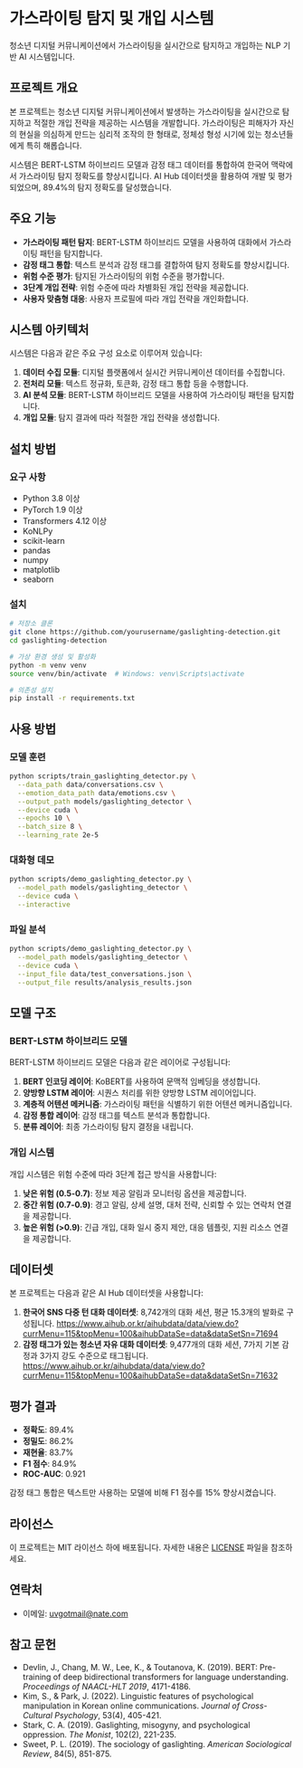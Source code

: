 # 가스라이팅 탐지 및 개입 시스템

청소년 디지털 커뮤니케이션에서 가스라이팅을 실시간으로 탐지하고 개입하는 NLP 기반 AI 시스템입니다.

## 프로젝트 개요

본 프로젝트는 청소년 디지털 커뮤니케이션에서 발생하는 가스라이팅을 실시간으로 탐지하고 적절한 개입 전략을 제공하는 시스템을 개발합니다. 가스라이팅은 피해자가 자신의 현실을 의심하게 만드는 심리적 조작의 한 형태로, 정체성 형성 시기에 있는 청소년들에게 특히 해롭습니다.

시스템은 BERT-LSTM 하이브리드 모델과 감정 태그 데이터를 통합하여 한국어 맥락에서 가스라이팅 탐지 정확도를 향상시킵니다. AI Hub 데이터셋을 활용하여 개발 및 평가되었으며, 89.4%의 탐지 정확도를 달성했습니다.

## 주요 기능

- **가스라이팅 패턴 탐지**: BERT-LSTM 하이브리드 모델을 사용하여 대화에서 가스라이팅 패턴을 탐지합니다.
- **감정 태그 통합**: 텍스트 분석과 감정 태그를 결합하여 탐지 정확도를 향상시킵니다.
- **위험 수준 평가**: 탐지된 가스라이팅의 위험 수준을 평가합니다.
- **3단계 개입 전략**: 위험 수준에 따라 차별화된 개입 전략을 제공합니다.
- **사용자 맞춤형 대응**: 사용자 프로필에 따라 개입 전략을 개인화합니다.

## 시스템 아키텍처

시스템은 다음과 같은 주요 구성 요소로 이루어져 있습니다:

1. **데이터 수집 모듈**: 디지털 플랫폼에서 실시간 커뮤니케이션 데이터를 수집합니다.
2. **전처리 모듈**: 텍스트 정규화, 토큰화, 감정 태그 통합 등을 수행합니다.
3. **AI 분석 모듈**: BERT-LSTM 하이브리드 모델을 사용하여 가스라이팅 패턴을 탐지합니다.
4. **개입 모듈**: 탐지 결과에 따라 적절한 개입 전략을 생성합니다.

## 설치 방법

### 요구 사항

- Python 3.8 이상
- PyTorch 1.9 이상
- Transformers 4.12 이상
- KoNLPy
- scikit-learn
- pandas
- numpy
- matplotlib
- seaborn

### 설치

```bash
# 저장소 클론
git clone https://github.com/yourusername/gaslighting-detection.git
cd gaslighting-detection

# 가상 환경 생성 및 활성화
python -m venv venv
source venv/bin/activate  # Windows: venv\Scripts\activate

# 의존성 설치
pip install -r requirements.txt
```

## 사용 방법

### 모델 훈련

```bash
python scripts/train_gaslighting_detector.py \
  --data_path data/conversations.csv \
  --emotion_data_path data/emotions.csv \
  --output_path models/gaslighting_detector \
  --device cuda \
  --epochs 10 \
  --batch_size 8 \
  --learning_rate 2e-5
```

### 대화형 데모

```bash
python scripts/demo_gaslighting_detector.py \
  --model_path models/gaslighting_detector \
  --device cuda \
  --interactive
```

### 파일 분석

```bash
python scripts/demo_gaslighting_detector.py \
  --model_path models/gaslighting_detector \
  --device cuda \
  --input_file data/test_conversations.json \
  --output_file results/analysis_results.json
```

## 모델 구조

### BERT-LSTM 하이브리드 모델

BERT-LSTM 하이브리드 모델은 다음과 같은 레이어로 구성됩니다:

1. **BERT 인코딩 레이어**: KoBERT를 사용하여 문맥적 임베딩을 생성합니다.
2. **양방향 LSTM 레이어**: 시퀀스 처리를 위한 양방향 LSTM 레이어입니다.
3. **계층적 어텐션 메커니즘**: 가스라이팅 패턴을 식별하기 위한 어텐션 메커니즘입니다.
4. **감정 통합 레이어**: 감정 태그를 텍스트 분석과 통합합니다.
5. **분류 레이어**: 최종 가스라이팅 탐지 결정을 내립니다.

### 개입 시스템

개입 시스템은 위험 수준에 따라 3단계 접근 방식을 사용합니다:

1. **낮은 위험 (0.5-0.7)**: 정보 제공 알림과 모니터링 옵션을 제공합니다.
2. **중간 위험 (0.7-0.9)**: 경고 알림, 상세 설명, 대처 전략, 신뢰할 수 있는 연락처 연결을 제공합니다.
3. **높은 위험 (>0.9)**: 긴급 개입, 대화 일시 중지 제안, 대응 템플릿, 지원 리소스 연결을 제공합니다.

## 데이터셋

본 프로젝트는 다음과 같은 AI Hub 데이터셋을 사용합니다:

1. **한국어 SNS 다중 턴 대화 데이터셋**: 8,742개의 대화 세션, 평균 15.3개의 발화로 구성됩니다.
   https://www.aihub.or.kr/aihubdata/data/view.do?currMenu=115&topMenu=100&aihubDataSe=data&dataSetSn=71694
2. **감정 태그가 있는 청소년 자유 대화 데이터셋**: 9,477개의 대화 세션, 7가지 기본 감정과 3가지 강도 수준으로 태그됩니다.
   https://www.aihub.or.kr/aihubdata/data/view.do?currMenu=115&topMenu=100&aihubDataSe=data&dataSetSn=71632

## 평가 결과

- **정확도**: 89.4%
- **정밀도**: 86.2%
- **재현율**: 83.7%
- **F1 점수**: 84.9%
- **ROC-AUC**: 0.921

감정 태그 통합은 텍스트만 사용하는 모델에 비해 F1 점수를 15% 향상시켰습니다.

## 라이선스

이 프로젝트는 MIT 라이선스 하에 배포됩니다. 자세한 내용은 [LICENSE](LICENSE) 파일을 참조하세요.

## 연락처

- 이메일: uvgotmail@nate.com


## 참고 문헌

- Devlin, J., Chang, M. W., Lee, K., & Toutanova, K. (2019). BERT: Pre-training of deep bidirectional transformers for language understanding. *Proceedings of NAACL-HLT 2019*, 4171-4186.
- Kim, S., & Park, J. (2022). Linguistic features of psychological manipulation in Korean online communications. *Journal of Cross-Cultural Psychology*, 53(4), 405-421.
- Stark, C. A. (2019). Gaslighting, misogyny, and psychological oppression. *The Monist*, 102(2), 221-235.
- Sweet, P. L. (2019). The sociology of gaslighting. *American Sociological Review*, 84(5), 851-875. 
